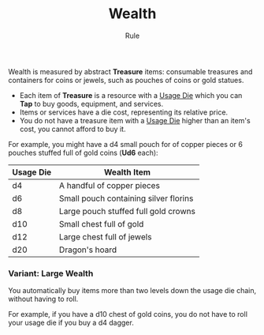 <header>

# Wealth

<p class="subheading">Rule</p>

</header>

Wealth is measured by abstract **Treasure** items: consumable treasures and containers for coins or jewels, such as pouches of coins or gold statues.

  * Each item of **Treasure** is a resource with a [Usage Die](pages/rules/usage.md) which you can **Tap** to buy goods, equipment, and services.
  * Items or services have a die cost, representing its relative price.
  * You do not have a treasure item with a [Usage Die](pages/rules/usage.md) higher than an item's cost, you cannot afford to buy it.

For example, you might have a d4 small pouch for of copper pieces or 6 pouches stuffed full of gold coins (**Ud6** each):

<table>
  <thead>
    <tr>
      <th class="numbers">Usage Die</th>
      <th>Wealth Item</th>
    </tr>
  </thead>
  <tbody>
    <tr>
      <td class="numbers">d4</td>
      <td>A handful of copper pieces</td>
    </tr>
    <tr>
      <td class="numbers">d6</td>
      <td>Small pouch containing silver florins</td>
    </tr>
    <tr>
      <td class="numbers">d8</td>
      <td>Large pouch stuffed full gold crowns</td>
    </tr>
    <tr>
      <td class="numbers">d10</td>
      <td>Small chest full of gold</td>
    </tr>
    <tr>
      <td class="numbers">d12</td>
      <td>Large chest full of jewels</td>
    </tr>
    <tr>
      <td class="numbers">d20</td>
      <td>Dragon's hoard</td>
    </tr>
  </tbody>
</table>

<aside>

### Variant: Large Wealth

You automatically buy items more than two levels down the usage die chain, without having to roll.

For example, if you have a d10 chest of gold coins, you do not have to roll your usage die if you buy a d4 dagger.

</aside>
